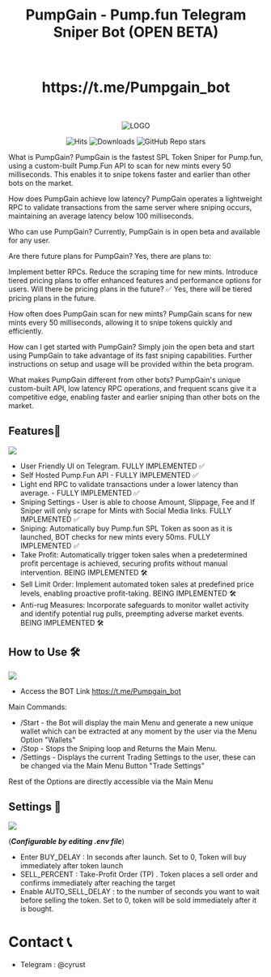 <h1 align="center"> PumpGain - Pump.fun Telegram Sniper Bot (OPEN BETA)</h1> <br>
<h1 align="center"> https://t.me/Pumpgain_bot</h1> <br>
<p align="center">
  <a href=""> 
    
  </a>
</p>


<p align="center">
  <img src="https://github.com/DefixBots/PumpGain-Sniper-Bot/blob/main/banner.png" alt="LOGO">
</p>



<!-- START doctoc generated TOC please keep comment here to allow auto update -->
<!-- DON'T EDIT THIS SECTION, INSTEAD RE-RUN doctoc TO UPDATE -->
<!-- END doctoc generated TOC please keep comment here to allow auto update -->


<p align="center">
  <img src="https://hits.sh/github.com/Defix-Shop/Defix-Solana-Sniping-Bot-Trial.svg?label=Views&extraCount=1356&color=11c3cc" alt="Hits">
  <img src="https://hits.sh/github.com/Defix-Shop/Defix-Solana-Sniping-Bot-Trial.svg?label=Downloads&extraCount=347&color=b211cc" alt="Downloads">
  <img src="https://img.shields.io/github/stars/Defix-Shop/Defix-Solana-Sniping-Bot-Trial" alt="GitHub Repo stars">
</p>


What is PumpGain?
PumpGain is the fastest SPL Token Sniper for Pump.fun, using a custom-built Pump.Fun API to scan for new mints every 50 milliseconds. This enables it to snipe tokens faster and earlier than other bots on the market.

How does PumpGain achieve low latency?
PumpGain operates a lightweight RPC to validate transactions from the same server where sniping occurs, maintaining an average latency below 100 milliseconds.

Who can use PumpGain?
Currently, PumpGain is in open beta and available for any user.

Are there future plans for PumpGain?
Yes, there are plans to:

Implement better RPCs.
Reduce the scraping time for new mints.
Introduce tiered pricing plans to offer enhanced features and performance options for users.
Will there be pricing plans in the future?
✅ Yes, there will be tiered pricing plans in the future.

How often does PumpGain scan for new mints?
PumpGain scans for new mints every 50 milliseconds, allowing it to snipe tokens quickly and efficiently.

How can I get started with PumpGain?
Simply join the open beta and start using PumpGain to take advantage of its fast sniping capabilities. Further instructions on setup and usage will be provided within the beta program.

What makes PumpGain different from other bots?
PumpGain's unique custom-built API, low latency RPC operations, and frequent scans give it a competitive edge, enabling faster and earlier sniping than other bots on the market.

## Features🌟

![](https://github.com/DefixBots/PumpGain-Sniper-Bot/blob/main/linedivider.gif)

- User Friendly UI on Telegram. FULLY IMPLEMENTED ✅
- Self Hosted Pump.Fun API - FULLY IMPLEMENTED ✅
- Light end RPC to validate transactions under a lower latency than average. - FULLY IMPLEMENTED ✅
- Sniping Settings - User is able to choose Amount, Slippage, Fee and If Sniper will only scrape for Mints with Social Media links. FULLY IMPLEMENTED ✅
- Sniping: Automatically buy Pump.fun SPL Token as soon as it is launched, BOT checks for new mints every 50ms. FULLY IMPLEMENTED ✅
- Take Profit: Automatically trigger token sales when a predetermined profit percentage is achieved, securing profits without manual intervention. BEING IMPLEMENTED 🛠️
- Sell Limit Order: Implement automated token sales at predefined price levels, enabling proactive profit-taking. BEING IMPLEMENTED 🛠️
- Anti-rug Measures: Incorporate safeguards to monitor wallet activity and identify potential rug pulls, preempting adverse market events. BEING IMPLEMENTED 🛠️



## How to Use 🛠️

![](https://github.com/DefixBots/PumpGain-Sniper-Bot/blob/main/linedivider.gif)

- Access the BOT Link https://t.me/Pumpgain_bot

Main Commands:

- /Start - the Bot will display the main Menu and generate a new unique wallet which can be extracted at any moment by the user via the Menu Option "Wallets"
- /Stop - Stops the Sniping loop and Returns the Main Menu. 
- /Settings - Displays the current Trading Settings to the user, these can be changed via the Main Menu Button "Trade Settings"

Rest of the Options are directly accessible via the Main Menu


## Settings 🔧
![](https://github.com/DefixBots/PumpGain-Sniper-Bot/blob/main/linedivider.gif)

(***Configurable by editing .env file***)
- Enter BUY_DELAY : In seconds after launch. Set to 0, Token will buy immediately after token launch
- SELL_PERCENT : Take-Profit Order (TP) . Token places a sell order and confirms immediately after reaching the target
- Enable AUTO_SELL_DELAY : to the number of seconds you want to wait before selling the token. Set to 0, token will be sold immediately after it is bought.

# Contact 📞

- Telegram : @cyrust


